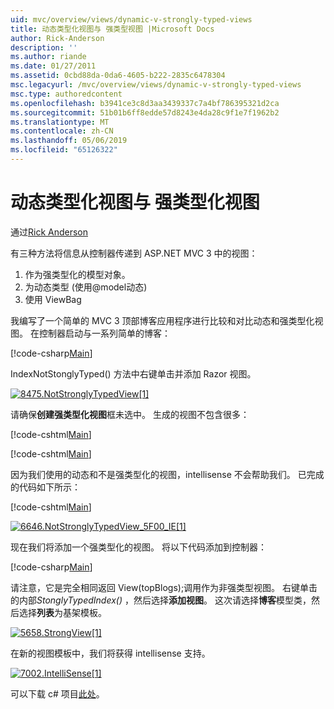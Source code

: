 ```yaml
---
uid: mvc/overview/views/dynamic-v-strongly-typed-views
title: 动态类型化视图与 强类型视图 |Microsoft Docs
author: Rick-Anderson
description: ''
ms.author: riande
ms.date: 01/27/2011
ms.assetid: 0cbd88da-0da6-4605-b222-2835c6478304
msc.legacyurl: /mvc/overview/views/dynamic-v-strongly-typed-views
msc.type: authoredcontent
ms.openlocfilehash: b3941ce3c8d3aa3439337c7a4bf786395321d2ca
ms.sourcegitcommit: 51b01b6ff8edde57d8243e4da28c9f1e7f1962b2
ms.translationtype: MT
ms.contentlocale: zh-CN
ms.lasthandoff: 05/06/2019
ms.locfileid: "65126322"
---
```

# <a name="dynamic-v-strongly-typed-views"></a>动态类型化视图与 强类型化视图

通过[Rick Anderson]((https://twitter.com/RickAndMSFT))

有三种方法将信息从控制器传递到 ASP.NET MVC 3 中的视图：

1. 作为强类型化的模型对象。
2. 为动态类型 (使用@model动态)
3. 使用 ViewBag

我编写了一个简单的 MVC 3 顶部博客应用程序进行比较和对比动态和强类型化视图。 在控制器启动与一系列简单的博客：

[!code-csharp[Main](dynamic-v-strongly-typed-views/samples/sample1.cs)]

IndexNotStonglyTyped() 方法中右键单击并添加 Razor 视图。

[![8475.NotStronglyTypedView[1]](dynamic-v-strongly-typed-views/_static/image2.png)](dynamic-v-strongly-typed-views/_static/image1.png)

请确保**创建强类型化视图**框未选中。 生成的视图不包含很多：

[!code-cshtml[Main](dynamic-v-strongly-typed-views/samples/sample2.cshtml)]

[!code-cshtml[Main](dynamic-v-strongly-typed-views/samples/sample3.cshtml)]

因为我们使用的动态和不是强类型化的视图，intellisense 不会帮助我们。 已完成的代码如下所示：

[!code-cshtml[Main](dynamic-v-strongly-typed-views/samples/sample4.cshtml)]

[![6646.NotStronglyTypedView_5F00_IE[1]](dynamic-v-strongly-typed-views/_static/image4.png)](dynamic-v-strongly-typed-views/_static/image3.png)

现在我们将添加一个强类型化的视图。 将以下代码添加到控制器：

[!code-csharp[Main](dynamic-v-strongly-typed-views/samples/sample5.cs)]

请注意，它是完全相同返回 View(topBlogs);调用作为非强类型视图。 右键单击的内部*StonglyTypedIndex()* ，然后选择**添加视图**。 这次请选择**博客**模型类，然后选择**列表**为基架模板。

[![5658.StrongView[1]](dynamic-v-strongly-typed-views/_static/image6.png)](dynamic-v-strongly-typed-views/_static/image5.png)

在新的视图模板中，我们将获得 intellisense 支持。

[![7002.IntelliSense[1]](dynamic-v-strongly-typed-views/_static/image8.png)](dynamic-v-strongly-typed-views/_static/image7.png)

可以下载 c# 项目[此处](https://blogs.msdn.com/cfs-file.ashx/__key/CommunityServer-Blogs-Components-WeblogFiles/00-00-01-11-73-SSMS/1817.Mvc3ViewDemo.zip)。
